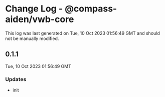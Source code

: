 # Change Log - @compass-aiden/vwb-core

This log was last generated on Tue, 10 Oct 2023 01:56:49 GMT and should not be manually modified.

## 0.1.1

Tue, 10 Oct 2023 01:56:49 GMT

### Updates

- init
